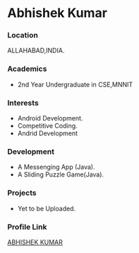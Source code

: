 # Abhishek Kumar

### Location

ALLAHABAD,INDIA.

### Academics

- 2nd Year Undergraduate in CSE,MNNIT

### Interests

- Android Development.
- Competitive Coding.
- Andrid Development

### Development

- A Messenging App (Java).
- A Sliding Puzzle Game(Java).

### Projects

- Yet to be Uploaded.

### Profile Link

[ABHISHEK KUMAR](https://github.com/abhi1358)
